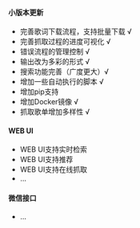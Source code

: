 #### 小版本更新
* 完善歌词下载流程，支持批量下载 √
* 完善抓取过程的进度可视化 √
* 错误流程的管理控制 √
* 输出改为多彩的形式 √
* 搜索功能完善（广度更大）√
* 增加一些自动执行的脚本 √
* 增加pip支持
* 增加Docker镜像 √
* 抓取歌单增加多样性 √

#### WEB UI
* WEB UI支持实时检索
* WEB UI支持推荐
* WEB UI支持在线抓取
* ...

#### 微信接口
* ...

